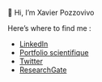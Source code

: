 👋 Hi, I’m Xavier Pozzovivo

Here’s where to find me :
- [LinkedIn](www.linkedin.com/in/xavierpozzovivo)
- [Portfolio scientifique](https://xavierpozzovivo.my.canva.site/)
- [Twitter](https://x.com/Xavierpozzovivo)
- [ResearchGate](https://www.researchgate.net/profile/Xavier-Pozzovivo) 



<!---
XavierPozzovivo/XavierPozzovivo is a ✨ special ✨ repository because its `README.md` (this file) appears on your GitHub profile.
You can click the Preview link to take a look at your changes.
--->
